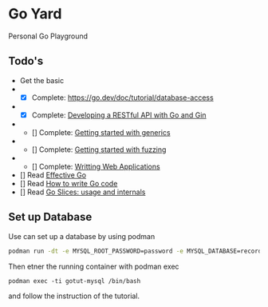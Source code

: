 # Go Yard

Personal Go Playground

## Todo's

* Get the basic
* * [x] Complete: https://go.dev/doc/tutorial/database-access
* * [x] Complete: [Developing a RESTful API with Go and Gin](https://go.dev/doc/tutorial/web-service-gin)
* * [] Complete: [Getting started with generics](https://go.dev/doc/tutorial/generics)
* * [] Complete: [Getting started with fuzzing](https://go.dev/doc/tutorial/fuzz)
* * [] Complete: [Writting Web Applications](https://go.dev/doc/articles/wiki/)
* [] Read [Effective Go](https://go.dev/doc/effective_go)
* [] Read [How to write Go code](https://go.dev/doc/code)
* [] Read [Go Slices: usage and internals](https://go.dev/blog/slices-intro)

## Set up Database

Use can set up a database by using podman

```bash
podman run -dt -e MYSQL_ROOT_PASSWORD=password -e MYSQL_DATABASE=recordings --name gotut-mysql -p 3306:3306 docker.io/library/mysql
```

Then etner the running container with podman exec

```
podman exec -ti gotut-mysql /bin/bash
```

and follow the instruction of the tutorial.
